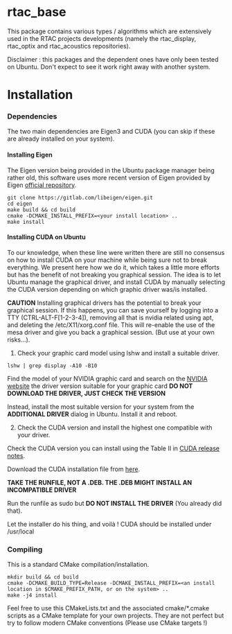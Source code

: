 # rtac_base

This package contains various types / algorithms which are extensively used in
the RTAC projects developments (namely the rtac_display, rtac_optix and
rtac_acoustics repositories).

Disclaimer : this packages and the dependent ones have only been tested on
Ubuntu. Don't expect to see it work right away with another system.

# Installation

### Dependencies

The two main dependencies are Eigen3 and CUDA (you can skip if these are already
installed on your system).

#### Installing Eigen

The Eigen version being provided in the Ubuntu package manager being rather old,
this software uses more recent version of Eigen provided by Eigen [official
repository](https://gitlab.com/libeigen/eigen).

```
git clone https://gitlab.com/libeigen/eigen.git
cd eigen
make build && cd build
cmake -DCMAKE_INSTALL_PREFIX=<your install location> ..
make install
```

#### Installing CUDA on Ubuntu

To our knowledge, when these line were written there are still no consensus on
how to install CUDA on your machine while being sure not to break everything. We
present here how we do it, which takes a little more efforts but has the benefit
of not breaking you graphical session. The idea is to let Ubuntu manage the
graphical driver, and install CUDA by manually selecting the CUDA version
depending on which graphic driver was/is installed.

**CAUTION** Installing graphical drivers has the potential to break your
graphical session. If this happens, you can save yourself by logging into a TTY
(CTRL-ALT-F[1-2-3-4]), removing all that is nvidia related using apt, and
deleting the /etc/X11/xorg.conf file. This will re-enable the use of the mesa
driver and give you back a graphical session. (But use at your own risks...).


1. Check your graphic card model using lshw and install a suitable driver.

```
lshw | grep display -A10 -B10
```
Find the model of your NVIDIA graphic card and search on the [NVIDIA
website](https://www.nvidia.com/Download/index.aspx) the driver version suitable
for your graphic card **DO NOT DOWNLOAD THE DRIVER, JUST CHECK THE VERSION**

Instead, install the most suitable version for your system from the **ADDITIONAL
DRIVER** dialog in Ubuntu. Install it and reboot.



2. Check the CUDA version and install the highest one compatible with your
driver.

Check the CUDA version you can install using the Table II in [CUDA release
notes](https://docs.nvidia.com/cuda/cuda-toolkit-release-notes/index.html).

Download the CUDA installation file from
[here](https://developer.nvidia.com/cuda-downloads).

**TAKE THE RUNFILE, NOT A .DEB. THE .DEB MIGHT INSTALL AN INCOMPATIBLE DRIVER**

Run the runfile as sudo but **DO NOT INSTALL THE DRIVER** (You already did
that).

Let the installer do his thing, and voilà ! CUDA should be installed under
/usr/local




### Compiling

This is a standard CMake compilation/installation.

```
mkdir build && cd build
cmake -DCMAKE_BUILD_TYPE=Release -DCMAKE_INSTALL_PREFIX=<an install location in $CMAKE_PREFIX_PATH, or on the system> ..
make -j4 install
```

Feel free to use this CMakeLists.txt and the associated cmake/\*.cmake scripts as
a CMake template for your own projects. They are not perfect but try to follow
modern CMake conventions (Please use CMake targets !)

